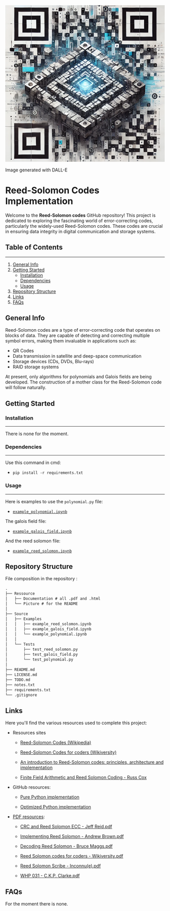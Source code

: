 <img src=".\Resource\Pictures\picture_2.png" alt="DALL-E Picture">  

Image generated with DALL-E

# Reed-Solomon Codes Implementation

Welcome to the **Reed-Solomon codes** GitHub repository! This project is dedicated to exploring the fascinating world of error-correcting codes, particularly the widely-used Reed-Solomon codes. These codes are crucial in ensuring data integrity in digital communication and storage systems.

## Table of Contents
***
1. [General Info](#general-info)
2. [Getting Started](#getting-started)  
    - [Installation](#installation)  
    - [Dependencies](#dependencies)
    - [Usage](#usage)
3. [Repository Structure](#repository-structure)
4. [Links](#links)
5. [FAQs](#faqs)

## General Info

Reed-Solomon codes are a type of error-correcting code that operates on blocks of data. They are capable of detecting and correcting multiple symbol errors, making them invaluable in applications such as:

- QR Codes
- Data transmission in satellite and deep-space communication
- Storage devices (CDs, DVDs, Blu-rays)
- RAID storage systems

At present, only algorithms for polynomials and Galois fields are being developed. The construction of a mother class for the Reed-Solomon code will follow naturally.


## Getting Started

### Installation
***

There is none for the moment.


### Dependencies
***

Use this command in cmd:
- `pip install -r requirements.txt`

### Usage  
***

Here is examples to use the `polynomial.py` file:  
- [`example_polynomial.ipynb`](./Source/Examples/examples_polynomial.ipynb)

The galois field file:
- [`example_galois_field.ipynb`](./Source/Examples/examples_galois_field.ipynb)

And the reed solomon file:
- [`example_reed_solomon.ipynb`](./Source/Examples/examples_reed_solomon.ipynb)


## Repository Structure

File composition in the repository :

```plaintext
.  
├── Ressource  
│   ├── Documentation # all .pdf and .html  
│   └── Picture # for the README  
│
├── Source  
│   ├── Examples  
│   │   ├── example_reed_solomon.ipynb
│   │   ├── example_galois_field.ipynb
│   │   └── example_polynomial.ipynb
│   │
│   └── Tests
│       ├── test_reed_solomon.py
│       ├── test_galois_field.py
│       └── test_polynomial.py
│
├── README.md
├── LICENSE.md
├── TODO.md
├── notes.txt
├── requirements.txt
└── .gitignore
```

## Links

Here you'll find the various resources used to complete this project:

- Resources sites
    - [Reed-Solomon Codes (Wikipedia)](https://en.wikipedia.org/wiki/Reed%E2%80%93Solomon_error_correction)

    - [Reed-Solomon Codes for coders (Wikiversity)](https://en.wikiversity.org/wiki/Reed%E2%80%93Solomon_codes_for_coders)

    - [An introduction to Reed-Solomon codes: principles, architecture and implementation](https://www.cs.cmu.edu/~guyb/realworld/reedsolomon/reed_solomon_codes.html)

    - [Finite Field Arithmetic and Reed Solomon Coding - Russ Cox](https://research.swtch.com/field)

- GitHub resources:
    - [Pure Python implementation](https://github.com/lrq3000/unireedsolomon)

    - [Optimized Python implementation](https://github.com/tomerfiliba-org/reedsolomon)

- [PDF resources](./Resource/Documentation/):
    - [CRC and Reed Solomon ECC - Jeff Reid.pdf](./Resource/Documentation/CRC_and_Reed_Solomon_ECC%20-%20Jeff%20Reid.pdf)

    - [Implementing Reed Solomon - Andrew Brown.pdf](./Resource/Documentation/Implementing_Reed_Solomon%20-%20Andrew%20Brown.pdf)

    - [Decoding Reed Solomon - Bruce Maggs.pdf](./Resource/Documentation/Decoding_Reed_Solomon%20-%20Bruce%20Maggs.pdf)

    - [Reed Solomon codes for coders - Wikiversity.pdf](./Resource/Documentation/Reed_Solomon_codes_for_coders%20-%20Wikiversity.pdf)

    - [Reed Solomon Scribe - Inconnu(e).pdf](./Resource/Documentation/Reed_Solomon_Scribe%20-%20Inconnu(e).pdf)

    - [WHP 031 - C.K.P. Clarke.pdf](./Resource/Documentation/WHP%20031%20-%20C.%20K.%20P.%20Clarke.pdf)

## FAQs

For the moment there is none.